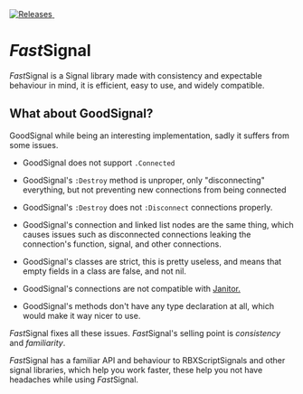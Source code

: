 <a href="https://github.com/LucasMZReal/FastSignal/releases">
    <img alt="Releases" src="https://img.shields.io/github/v/release/LucasMZReal/FastSignal">
</a> <a href="https://github.com/LucasMZReal/FastSignal">
    <img alt="" src="https://img.shields.io/github/downloads/LucasMZReal/FastSignal/total">
</a>

# *Fast*Signal

*Fast*Signal is a Signal library made with consistency and expectable behaviour in mind, it is efficient, easy to use, and widely compatible.

## What about GoodSignal?

GoodSignal while being an interesting implementation, sadly it suffers from some issues.

* GoodSignal does not support `.Connected`

* GoodSignal's `:Destroy` method is unproper, only "disconnecting" everything, but not preventing new connections from being connected

* GoodSignal's `:Destroy` does not `:Disconnect` connections properly.

* GoodSignal's connection and linked list nodes are the same thing, which causes issues such as disconnected connections leaking the connection's function, signal, and other connections.

* GoodSignal's classes are strict, this is pretty useless, and means that empty fields in a class are false, and not nil.

* GoodSignal's connections are not compatible with [Janitor.](https://GitHub.com/howmanysmall/Janitor)

* GoodSignal's methods don't have any type declaration at all, which would make it way nicer to use.

*Fast*Signal fixes all these issues.
*Fast*Signal's selling point is *consistency* and *familiarity*.

*Fast*Signal has a familiar API and behaviour to RBXScriptSignals and other signal libraries, which help you work faster, these help you not have headaches while using *Fast*Signal.
